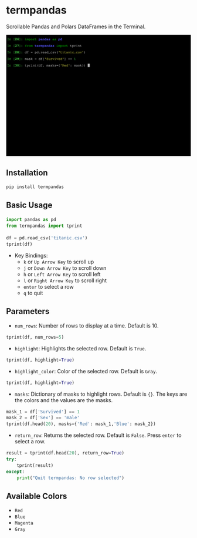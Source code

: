 # termpandas
Scrollable Pandas and Polars DataFrames in the Terminal.

![tprint_demo.gif](https://raw.githubusercontent.com/juan-esteban-berger/termpandas/main/tprint_demo.gif)

## Installation

```bash
pip install termpandas
```

## Basic Usage

```python
import pandas as pd
from termpandas import tprint

df = pd.read_csv('titanic.csv')
tprint(df)
```

- Key Bindings:
    - `k` or `Up Arrow Key` to scroll up
    - `j` or `Down Arrow Key` to scroll down
    - `h` or `Left Arrow Key` to scroll left
    - `l` or `Right Arrow Key` to scroll right
    - `enter` to select a row
    - `q` to quit

## Parameters

- `num_rows`: Number of rows to display at a time. Default is 10.
```python
tprint(df, num_rows=5)
```

- `highlight`: Highlights the selected row. Default is `True`.
```python
tprint(df, highlight=True)
```

- `highlight_color`: Color of the selected row. Default is `Gray`.
```python
tprint(df, highlight=True)
```

- `masks`: Dictionary of masks to highlight rows. Default is `{}`. The keys are the colors and the values are the masks.
```python
mask_1 = df['Survived'] == 1
mask_2 = df['Sex'] == 'male'
tprint(df.head(20), masks={'Red': mask_1,'Blue': mask_2})
```

- `return_row`: Returns the selected row. Default is `False`. Press `enter` to select a row.
```python
result = tprint(df.head(20), return_row=True)
try:
    tprint(result)
except:
    print("Quit termpandas: No row selected")
```

## Available Colors

- `Red`
- `Blue`
- `Magenta`
- `Gray`
